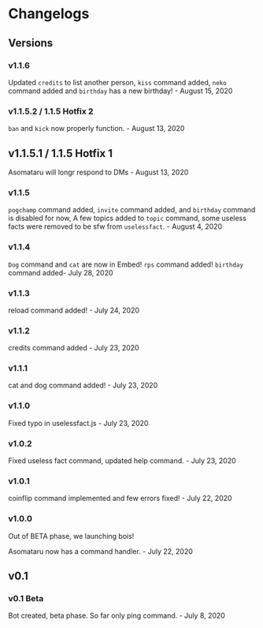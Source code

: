# Changelogs
## Versions
### v1.1.6 
Updated `credits` to list another person, `kiss` command added, `neko` command added and `birthday` has a new birthday! - August 15, 2020
### v1.1.5.2 / 1.1.5 Hotfix 2 
`ban` and `kick` now properly function. - August 13, 2020
## v1.1.5.1 / 1.1.5 Hotfix 1
Asomataru will longr respond to DMs - August 13, 2020
### v1.1.5
`pogchamp` command added, `invite` command added, and `birthday` command is disabled for now, A few topics added to `topic` command, some useless facts were removed to be sfw from `uselessfact`. - August 4, 2020
### v1.1.4
`Dog` command and `cat` are now in Embed! `rps` command added! `birthday` command added- July 28, 2020
### v1.1.3
reload command added! - July 24, 2020
### v1.1.2
credits command added - July 23, 2020
### v1.1.1
cat and dog command added! - July 23, 2020
### v1.1.0
Fixed typo in uselessfact.js - July 23, 2020
### v1.0.2
Fixed useless fact command, updated help command. - July 23, 2020
### v1.0.1
coinflip command implemented and few errors fixed! - July 22, 2020
### v1.0.0
Out of BETA phase, we launching bois!

Asomataru now has a command handler. - July 22, 2020

## v0.1

### v0.1 Beta
Bot created, beta phase. So far only ping command. - July 8, 2020